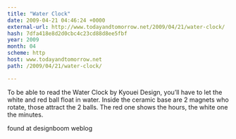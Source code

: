 ```yaml
---
title: "Water Clock"
date: 2009-04-21 04:46:24 +0000
external-url: http://www.todayandtomorrow.net/2009/04/21/water-clock/
hash: 7dfa418e8d2d0cbc4c23cd88d8ee5fbf
year: 2009
month: 04
scheme: http
host: www.todayandtomorrow.net
path: /2009/04/21/water-clock/

---
```


To be able to read the Water Clock by Kyouei Design, you’ll have to let the white and red ball float in water. Inside the ceramic base are 2 magnets who rotate, those attract the 2 balls. The red one shows the hours, the white one the minutes.









found at designboom weblog


